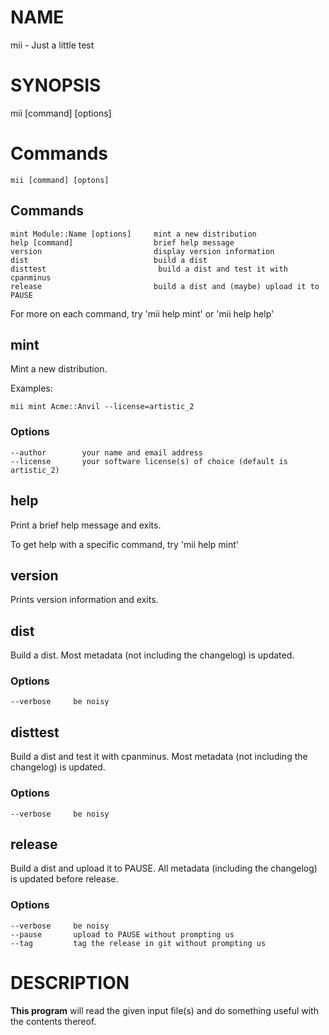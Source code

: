 # NAME

mii - Just a little test

# SYNOPSIS

mii \[command\] \[options\]

# Commands

```
mii [command] [optons]
```

## Commands

```
mint Module::Name [options]     mint a new distribution
help [command]                  brief help message
version                         display version information
dist                            build a dist
disttest                         build a dist and test it with cpanminus
release                         build a dist and (maybe) upload it to PAUSE
```

For more on each command, try 'mii help mint' or 'mii help help'

## mint

Mint a new distribution.

Examples:

```
mii mint Acme::Anvil --license=artistic_2
```

### Options

```
--author        your name and email address
--license       your software license(s) of choice (default is artistic_2)
```

## help

Print a brief help message and exits.

To get help with a specific command, try 'mii help mint'

## version

Prints version information and exits.

## dist

Build a dist. Most metadata (not including the changelog) is updated.

### Options

```
--verbose     be noisy
```

## disttest

Build a dist and test it with cpanminus. Most metadata (not including the changelog) is updated.

### Options

```
--verbose     be noisy
```

## release

Build a dist and upload it to PAUSE. All metadata (including the changelog) is updated before release.

### Options

```
--verbose     be noisy
--pause       upload to PAUSE without prompting us
--tag         tag the release in git without prompting us
```

# DESCRIPTION

**This program** will read the given input file(s) and do something useful with the contents thereof.

